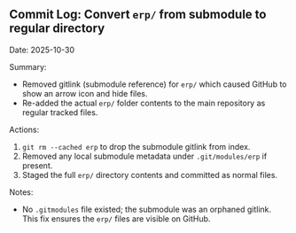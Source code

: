 ## Commit Log: Convert `erp/` from submodule to regular directory

Date: 2025-10-30

Summary:
- Removed gitlink (submodule reference) for `erp/` which caused GitHub to show an arrow icon and hide files.
- Re-added the actual `erp/` folder contents to the main repository as regular tracked files.

Actions:
1. `git rm --cached erp` to drop the submodule gitlink from index.
2. Removed any local submodule metadata under `.git/modules/erp` if present.
3. Staged the full `erp/` directory contents and committed as normal files.

Notes:
- No `.gitmodules` file existed; the submodule was an orphaned gitlink. This fix ensures the `erp/` files are visible on GitHub.

